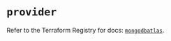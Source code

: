 # `provider`

Refer to the Terraform Registry for docs: [`mongodbatlas`](https://registry.terraform.io/providers/mongodb/mongodbatlas/1.16.0/docs).
